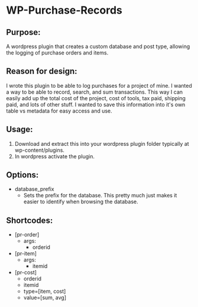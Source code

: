 # WP-Purchase-Records

## Purpose:
A wordpress plugin that creates a custom database and post type, allowing the logging of purchase orders and items.
## Reason for design:
I wrote this plugin to be able to log purchases for a project of mine. I wanted a way to be able to record, search, and sum transactions. This way I can easily add up the total cost of the project, cost of tools, tax paid, shipping paid, and lots of other stuff. I wanted to save this information into it's own table vs metadata for easy access and use.

## Usage:
1. Download and extract this into your wordpress plugin folder typically at wp-content/plugins.
2. In wordpress activate the plugin.

## Options:
- database_prefix
  - Sets the prefix for the database. This pretty much just makes it easier to identify when browsing the database.

## Shortcodes:
- [pr-order]
  - args:
    - orderid
- [pr-item]
  - args:
    - itemid
- [pr-cost]
  - orderid
  - itemid
  - type=[item, cost]
  - value=[sum, avg]
